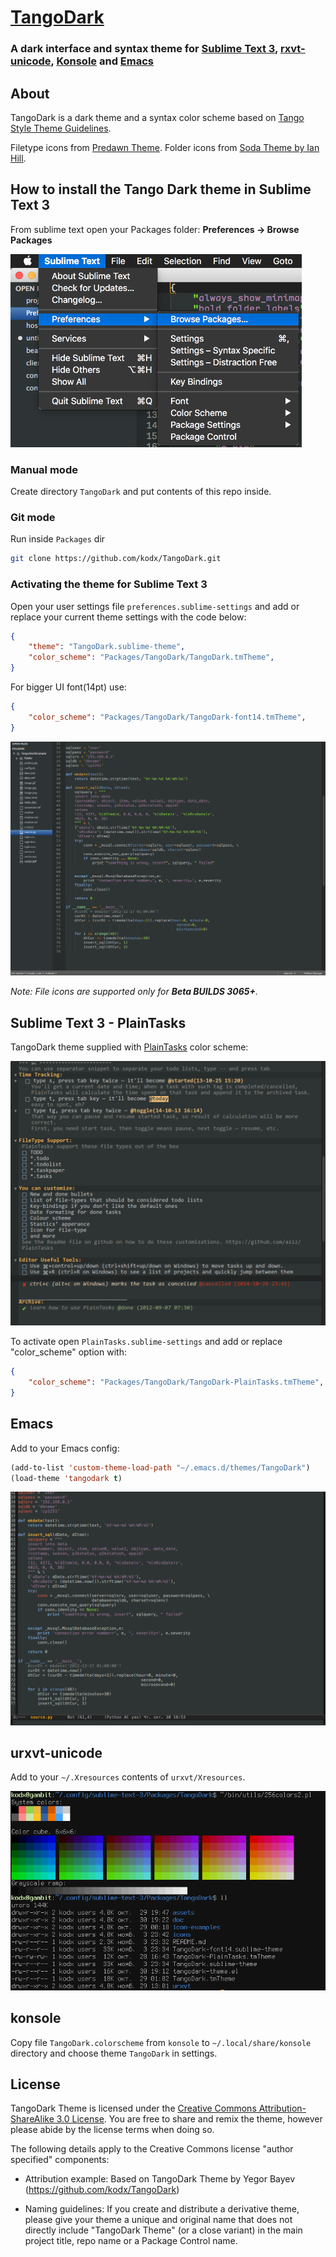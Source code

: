 # [TangoDark](https://github.com/kodx/TangoDark)
### A dark interface and syntax theme for [Sublime Text 3](http://www.sublimetext.com/3), [rxvt-unicode](http://software.schmorp.de/pkg/rxvt-unicode.html), [Konsole](https://konsole.kde.org/) and [Emacs](http://www.gnu.org/software/emacs)

## About

TangoDark is a dark theme and a syntax color scheme based on [Tango Style Theme Guidelines](http://tango.freedesktop.org/Tango_Icon_Theme_Guidelines).

Filetype icons  from [Predawn Theme](https://github.com/jamiewilson/predawn).
Folder icons from [Soda Theme by Ian Hill](http://buymeasoda.com/).

## How to install the Tango Dark theme in Sublime Text 3

From sublime text open your Packages folder:
__Preferences -> Browse Packages__

![Sublime Text packages screenshot](doc/sublime_text_packages_screenshot.png)

### Manual mode

Create directory `TangoDark` and put contents of this repo inside.

### Git mode

Run inside `Packages` dir
```sh
git clone https://github.com/kodx/TangoDark.git
```

### Activating the theme for Sublime Text 3

Open your user settings file `preferences.sublime-settings` and add or replace your current theme settings with the code below:

```json
{
    "theme": "TangoDark.sublime-theme",
    "color_scheme": "Packages/TangoDark/TangoDark.tmTheme",
}
```

For bigger UI font(14pt) use:
```json
{
    "color_scheme": "Packages/TangoDark/TangoDark-font14.tmTheme",
}
```

![TangoDark screenshot](doc/tangodark_screenshot.png)

_Note: File icons are supported only for **Beta BUILDS 3065+**._

## Sublime Text 3 - PlainTasks

TangoDark theme supplied with [PlainTasks](https://github.com/aziz/PlainTasks) color scheme:

![TangoDark PlainTasks screenshot](doc/tangodark_plaintasks_screenshot.png)

To activate open `PlainTasks.sublime-settings` and add or replace "color_scheme" option with:

```json
{
    "color_scheme": "Packages/TangoDark/TangoDark-PlainTasks.tmTheme",
}
```

## Emacs

Add to your Emacs config:

```lisp
(add-to-list 'custom-theme-load-path "~/.emacs.d/themes/TangoDark")
(load-theme 'tangodark t)
```

![TangoDark Emacs screenshot](doc/tangodark_emacs_screenshot.png)

## urxvt-unicode

Add to your `~/.Xresources` contents of `urxvt/Xresources`.

![TangoDark rxvt-unicode screenshot](doc/tangodark_urxvt_screenshot.png)

## konsole

Copy file `TangoDark.colorscheme` from `konsole` to `~/.local/share/konsole` directory and choose theme `TangoDark` in settings.

## License

TangoDark Theme is licensed under the [Creative Commons Attribution-ShareAlike 3.0 License](http://creativecommons.org/licenses/by-sa/3.0/). You are free to share and remix the theme, however please abide by the license terms when doing so.

The following details apply to the Creative Commons license "author specified" components:

* Attribution example: Based on TangoDark Theme by Yegor Bayev (https://github.com/kodx/TangoDark)

* Naming guidelines: If you create and distribute a derivative theme, please give your theme a unique and original name that does not directly include "TangoDark Theme" (or a close variant) in the main project title, repo name or a Package Control name.
